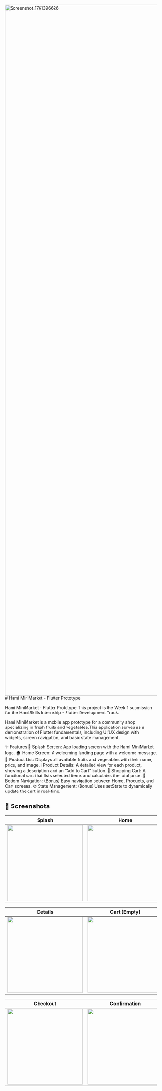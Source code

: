<img width="1080" height="2280" alt="Screenshot_1761396626" src="https://github.com/user-attachments/assets/6f7e6211-deff-441d-a397-a48f89bf29f3" /># Hami MiniMarket - Flutter Prototype

Hami MiniMarket - Flutter Prototype
This project is the Week 1 submission for the HamiSkills Internship - Flutter Development Track.

Hami MiniMarket is a mobile app prototype for a community shop specializing in fresh fruits and vegetables.This application serves as a demonstration of Flutter fundamentals, including UI/UX design with widgets, screen navigation, and basic state management.

✨ Features
📱 Splash Screen: App loading screen with the Hami MiniMarket logo. 🏠 Home Screen: A welcoming landing page with a welcome message. 🍎 Product List: Displays all available fruits and vegetables with their name, price, and image. ℹ️ Product Details: A detailed view for each product, showing a description and an "Add to Cart" button. 🛒 Shopping Cart: A functional cart that lists selected items and calculates the total price. 🧭 Bottom Navigation: (Bonus) Easy navigation between Home, Products, and Cart screens. ⚙️ State Management: (Bonus) Uses setState to dynamically update the cart in real-time.

## 📱 Screenshots

| Splash | Home | Products |
|--------|------|-----------|
| <img src="https://github.com/user-attachments/assets/812a5e6a-86b7-4ac4-8dda-375ad8fb28dd" width="250"/> | <img src="https://github.com/user-attachments/assets/e92d7da8-2c2e-4604-b6c7-348dc3172560" width="250"/> | <img src="https://github.com/user-attachments/assets/3f1ca023-8433-40cf-a9cf-0d670f942c75" width="250"/> |

| Details | Cart (Empty) | Cart (Full) |
|----------|--------------|-------------|
| <img src="https://github.com/user-attachments/assets/b2df932a-8352-4499-9f37-798c574c6e81" width="250"/> | <img src="https://github.com/user-attachments/assets/12b4445d-c1f5-4b4c-ac58-29c2e2656e4b" width="250"/> | <img src="https://github.com/user-attachments/assets/fff3ed82-efc9-43c3-9388-ed4db6710dda" width="250"/> |

| Checkout | Confirmation | Validation |
|-----------|---------------|------------|
| <img src="https://github.com/user-attachments/assets/1877a886-ecad-4f37-b78e-b2fca4152e9e" width="250"/> | <img src="https://github.com/user-attachments/assets/c92dc7b9-1312-4aa7-ac11-9b3999c8651e" width="250"/> | <img src="https://github.com/user-attachments/assets/9








